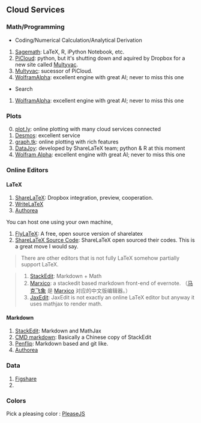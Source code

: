 ## Cloud Services


### Math/Programming

* Coding/Numerical Calculation/Analytical Derivation
 1. [Sagemath](https://cloud.sagemath.com/): LaTeX, R, iPython Notebook, etc.
 2. [PiCloud](http://picloud.com): python, but it's shutting down and aquired by Dropbox for a new site called [Multyvac](http://www.multyvac.com/).
 3. [Multyvac](https://www.multyvac.com/): sucessor of PiCloud.
 4. [WolframAlpha](http://www.wolframalpha.com/): excellent engine with great AI; never to miss this one

* Search
 1. [WolframAlpha](http://www.wolframalpha.com/): excellent engine with great AI; never to miss this one




### Plots

0. [plot.ly](https://plot.ly/): online plotting with many cloud services connected
1. [Desmos](https://www.desmos.com/calculator): excellent service
2. [graph.tk](http://graph.tk/): online plotting with rich features
3. [DataJoy](https://www.getdatajoy.com): developed by ShareLaTeX team; python & R at this moment
4. [Wolfram Alpha](http://www.wolframalpha.com/): excellent engine with great AI; never to miss this one



### Online Editors


#### LaTeX


1. [ShareLaTeX](https://www.sharelatex.com/): Dropbox integration, preview, cooperation.
2. [WriteLaTeX](https://www.writelatex.com/)
3. [Authorea](https://www.authorea.com/)


You can host one using your own machine,

1. [FlyLaTeX](https://github.com/alabid/flylatex): A free, open source version of sharelatex
2. [ShareLaTeX Source Code](https://github.com/sharelatex/sharelatex): ShareLaTeX open sourced their codes. This is a great move I would say.


> There are other editors that is not fully LaTeX somehow partially support LaTeX.

> 1. [StackEdit](http://stackedit.io): Markdown + Math
> 2. [Marxico](http://marxi.co/): a stackedit based markdown front-end of evernote.  （[马克飞象](http://maxiang.info/) 是 [Marxico](http://marxi.co/) 对应的中文版编辑器。）
> 3. [JaxEdit](http://jaxedit.com/): JaxEdit is not exactly an online LaTeX editor but anyway it uses mathjax to render math.

#### Markdown

1. [StackEdit](https://stackedit.io/): Markdown and MathJax
2. [CMD markdown](https://www.zybuluo.com/mdeditor): Basically a Chinese copy of StackEdit
3. [Penflip](https://www.penflip.com/): Markdown based and git like.
4. [Authorea](https://www.authorea.com/)


### Data

1. [Figshare](http://figshare.com/)
2.


### Colors

Pick a pleasing color : [PleaseJS](http://www.checkman.io/please/)
